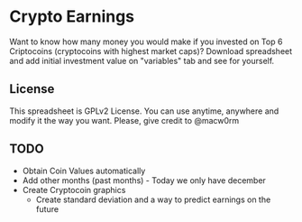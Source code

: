 # Crypto Earnings
Want to know how many money you would make if you invested on Top 6 Criptocoins (cryptocoins with highest market caps)? Download spreadsheet and add initial investment value on "variables" tab and see for yourself.

## License
This spreadsheet is GPLv2 License. You can use anytime, anywhere and modify it the way you want. 
Please, give credit to @macw0rm

## TODO
* Obtain Coin Values automatically
* Add other months (past months) - Today we only have december
* Create Cryptocoin graphics
    * Create standard deviation and a way to predict earnings on the future

